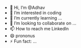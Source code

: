 - 👋 Hi, I’m @Adhav
- 👀 I’m interested in coding 
- 🌱 I’m currently learning ...
- 💞️ I’m looking to collaborate on ...
- 📫 How to reach me LinkedIn 
- 😄 prononus 
- ⚡ Fun fact: ...

<!---
Adhav4210/Adhav4210 is a ✨ special ✨ repository because its `README.md` (this file) appears on your GitHub profile.
You can click the Preview link to take a look at your changes.
--->
